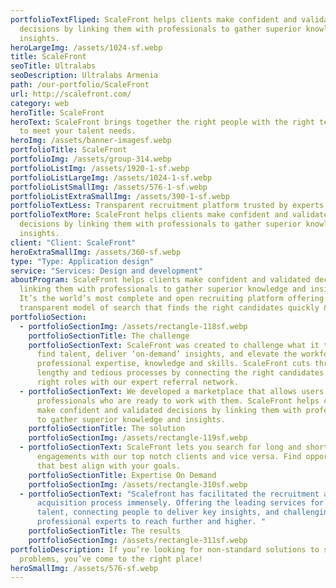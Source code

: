 ```yaml
---
portfolioTextFliped: ScaleFront helps clients make confident and validated
  decisions by linking them with professionals to gather superior knowledge and
  insights.
heroLargeImg: /assets/1024-sf.webp
title: ScaleFront
seoTitle: Ultralabs
seoDescription: Ultralabs Armenia
path: /our-portfolio/ScaleFront
url: http://scalefront.com/
category: web
heroTitle: ScaleFront
heroText: ScaleFront brings together the right people with the right technology
  to meet your talent needs.
heroImg: /assets/banner-imagesf.webp
portfolioTitle: ScaleFront
portfolioImg: /assets/group-314.webp
portfolioListImg: /assets/1920-1-sf.webp
portfolioListLargeImg: /assets/1024-1-sf.webp
portfolioListSmallImg: /assets/576-1-sf.webp
portfolioListExtraSmallImg: /assets/390-1-sf.webp
portfolioTextLess: Transparent recruitment platform trusted by experts.
portfolioTextMore: ScaleFront helps clients make confident and validated
  decisions by linking them with professionals to gather superior knowledge and
  insights.
client: "Client: ScaleFront"
heroExtraSmallImg: /assets/360-sf.webp
type: "Type: Application design"
service: "Services: Design and development"
aboutProgram: ScaleFront helps clients make confident and validated decisions by
  linking them with professionals to gather superior knowledge and insights.
  It’s the world’s most complete and open recruiting platform offering a
  transparent model of search that finds the right candidates quickly & easily.
portfolioSection:
  - portfolioSectionImg: /assets/rectangle-118sf.webp
    portfolioSectionTitle: The challenge
    portfolioSectionText: ScaleFront was created to challenge what it truly means to
      find talent, deliver ‘on-demand’ insights, and elevate the workforce with
      professional expertise, knowledge and skills. ScaleFront cuts through
      lengthy and tedious processes by connecting the right candidates to the
      right roles with our expert referral network.
  - portfolioSectionText: We developed a marketplace that allows users to search for
      professionals who are ready to work with them. ScaleFront helps clients
      make confident and validated decisions by linking them with professionals
      to gather superior knowledge and insights.
    portfolioSectionTitle: The solution
    portfolioSectionImg: /assets/rectangle-119sf.webp
  - portfolioSectionText: ScaleFront lets you search for long and short-term
      engagements with our top notch clients and vice versa. Find opportunities
      that best align with your goals.
    portfolioSectionTitle: Expertise On Demand
    portfolioSectionImg: /assets/rectangle-310sf.webp
  - portfolioSectionText: "Scalefront has facilitated the recruitment and talent
      acquisition process immensely. Offering the leading services for finding
      talent, connecting people to deliver key insights, and challenging
      professional experts to reach further and higher. "
    portfolioSectionTitle: The results
    portfolioSectionImg: /assets/rectangle-311sf.webp
portfolioDescription: If you’re looking for non-standard solutions to standard
  problems, you’ve come to the right place!
heroSmallImg: /assets/576-sf.webp
---
```

